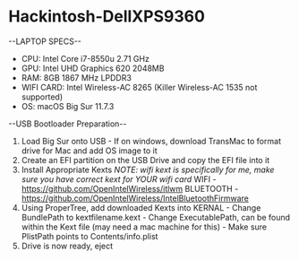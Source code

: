 # Hackintosh-DellXPS9360
--LAPTOP SPECS--
- CPU: Intel Core i7-8550u 2.71 GHz
- GPU: Intel UHD Graphics 620 2048MB
- RAM: 8GB 1867 MHz LPDDR3
- WIFI CARD: Intel Wireless-AC 8265 (Killer Wireless-AC 1535 not supported)
- OS: macOS Big Sur 11.7.3

--USB Bootloader Preparation--
  1) Load Big Sur onto USB
    - If on windows, download TransMac to format drive for Mac and add OS image to it
  2) Create an EFI partition on the USB Drive and copy the EFI file into it
  3) Install Appropriate Kexts
    *NOTE: wifi kext is specifically for me, make sure you have correct kext for YOUR wifi card*
    WIFI - https://github.com/OpenIntelWireless/itlwm
	  BLUETOOTH - https://github.com/OpenIntelWireless/IntelBluetoothFirmware
  4) Using ProperTree, add downloaded Kexts into KERNAL
    - Change BundlePath to kextfilename.kext
    - Change ExecutablePath, can be found within the Kext file (may need a mac machine for this)
    - Make sure PlistPath points to Contents/info.plist
  5) Drive is now ready, eject
